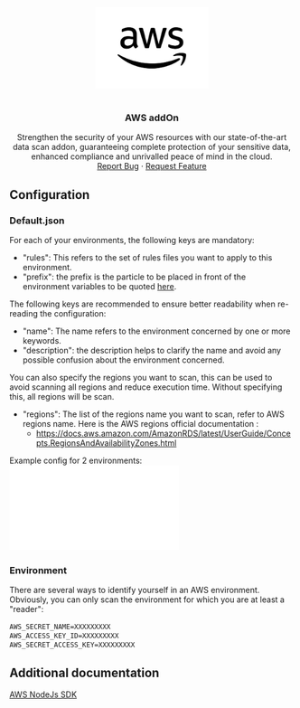 <div align="center">
    <a href="https://www.kexa.io/addOn/aws">
        <img src="../images/aws-logo.png" alt="Logo" width="200">
    </a>

# <h3 align="center">AWS addOn</h3>

  <p align="center">
    Strengthen the security of your AWS resources with our state-of-the-art data scan addon, guaranteeing complete protection of your sensitive data, enhanced compliance and unrivalled peace of mind in the cloud.
    <br />
    <a href="https://github.com/4urcloud/Kexa/issues">Report Bug</a>
    ·
    <a href="https://github.com/4urcloud/Kexa/issues">Request Feature</a>
  </p>
</div>

## Configuration

### Default.json

For each of your environments, the following keys are mandatory:

- "rules": This refers to the set of rules files you want to apply to this environment.
- "prefix": the prefix is the particle to be placed in front of the environment variables to be quoted [here](#environment).

The following keys are recommended to ensure better readability when re-reading the configuration:

- "name": The name refers to the environment concerned by one or more keywords.
- "description": the description helps to clarify the name and avoid any possible confusion about the environment concerned.

You can also specify the regions you want to scan, this can be used to avoid scanning all regions and reduce execution time.
Without specifying this, all regions will be scan.

- "regions": The list of the regions name you want to scan, refer to AWS regions name.
    Here is the AWS regions official documentation :
  - <https://docs.aws.amazon.com/AmazonRDS/latest/UserGuide/Concepts.RegionsAndAvailabilityZones.html>

Example config for 2 environments:
![example config for aws](../config/demo/aws.default.json)

### Environment

There are several ways to identify yourself in an AWS environment. Obviously, you can only scan the environment for which you are at least a "reader":

```shell
AWS_SECRET_NAME=XXXXXXXXX
AWS_ACCESS_KEY_ID=XXXXXXXXX  
AWS_SECRET_ACCESS_KEY=XXXXXXXXX
```

## Additional documentation

[AWS NodeJs SDK](https://docs.aws.amazon.com/sdk-for-javascript/v3/developer-guide/getting-started-nodejs.html)
